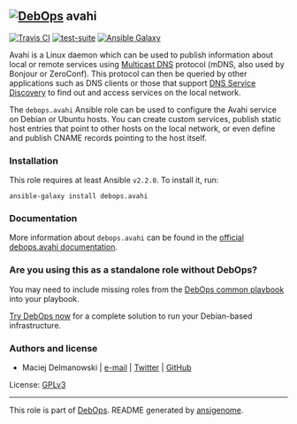## [![DebOps](https://debops.org/images/debops-small.png)](https://debops.org) avahi

<!-- This file was generated by Ansigenome. Do not edit this file directly but
     instead have a look at the files in the ./meta/ directory. -->

[![Travis CI](https://img.shields.io/travis/debops/ansible-avahi.svg?style=flat)](https://travis-ci.org/debops/ansible-avahi)
[![test-suite](https://img.shields.io/badge/test--suite-ansible--avahi-blue.svg?style=flat)](https://github.com/debops/test-suite/tree/master/ansible-avahi/)
[![Ansible Galaxy](https://img.shields.io/badge/galaxy-debops.avahi-660198.svg?style=flat)](https://galaxy.ansible.com/debops/avahi)


Avahi is a Linux daemon which can be used to publish information about local or
remote services using [Multicast DNS](https://en.wikipedia.org/wiki/Multicast_DNS)
protocol (mDNS, also used by Bonjour or ZeroConf). This protocol can then be
queried by other applications such as DNS clients or those that support
[DNS Service Discovery](https://en.wikipedia.org/wiki/Zero-configuration_networking#Service_discovery)
to find out and access services on the local network.

The `debops.avahi` Ansible role can be used to configure the Avahi service on
Debian or Ubuntu hosts. You can create custom services, publish static host
entries that point to other hosts on the local network, or even define and
publish CNAME records pointing to the host itself.

### Installation

This role requires at least Ansible `v2.2.0`. To install it, run:

```Shell
ansible-galaxy install debops.avahi
```

### Documentation

More information about `debops.avahi` can be found in the
[official debops.avahi documentation](https://docs.debops.org/en/latest/ansible/roles/ansible-avahi/docs/).



### Are you using this as a standalone role without DebOps?

You may need to include missing roles from the [DebOps common
playbook](https://github.com/debops/debops-playbooks/blob/master/playbooks/common.yml)
into your playbook.

[Try DebOps now](https://debops.org/) for a complete solution to run your Debian-based infrastructure.





### Authors and license

- Maciej Delmanowski | [e-mail](mailto:drybjed@gmail.com) | [Twitter](https://twitter.com/drybjed) | [GitHub](https://github.com/drybjed)

License: [GPLv3](https://tldrlegal.com/license/gnu-general-public-license-v3-%28gpl-3%29)

***

This role is part of [DebOps](https://debops.org/). README generated by [ansigenome](https://github.com/nickjj/ansigenome/).
